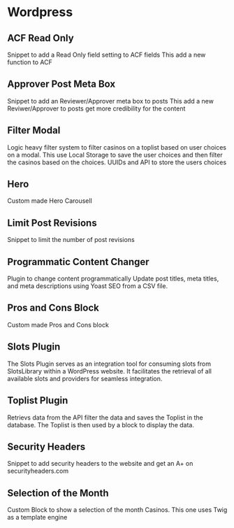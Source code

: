 # Wordpress

## ACF Read Only
Snippet to add a Read Only field setting to ACF fields
This add a new function to ACF

## Approver Post Meta Box
Snippet to add an Reviewer/Approver meta box to posts
This add a new Reviwer/Approver to posts get more credibility for the content

## Filter Modal
Logic heavy filter system to filter casinos on a toplist based on user choices on a modal.
This use Local Storage to save the user choices and then filter the casinos based on the choices.
UUIDs and API to store the users choices

## Hero
Custom made Hero Carousell

## Limit Post Revisions
Snippet to limit the number of post revisions

## Programmatic Content Changer
Plugin to change content programmatically
Update post titles, meta titles, and meta descriptions using Yoast SEO from a CSV file.

## Pros and Cons Block
Custom made Pros and Cons block

## Slots Plugin
The Slots Plugin serves as an integration tool for consuming slots from SlotsLibrary within a WordPress website. It facilitates the retrieval of all available slots and providers for seamless integration.

## Toplist Plugin
Retrievs data from the API filter the data and saves the Toplist in the database. The Toplist is then used by a block to display the data.

## Security Headers
Snippet to add security headers to the website and get an A+ on securityheaders.com

## Selection of the Month
Custom Block to show a selection of the month Casinos.
This one uses Twig as a template engine